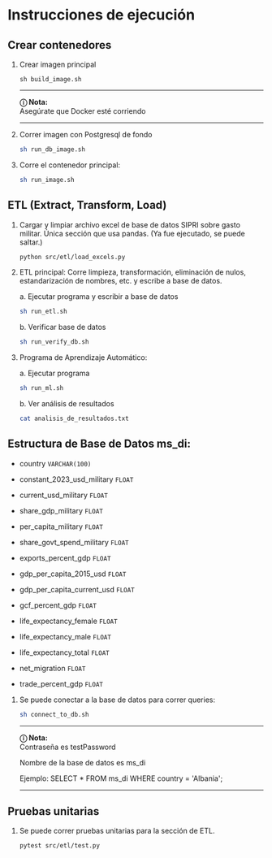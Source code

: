 # Instrucciones de ejecución

## Crear contenedores

1. Crear imagen principal
   
   ```
   sh build_image.sh
   ```
   
    ---
   
    **&#9432; Nota:**  
    Asegúrate que Docker esté corriendo
   
    ---

2. Correr imagen con Postgresql de fondo
   
   ```bash
   sh run_db_image.sh
   ```

3. Corre el contenedor principal:
   
   ```bash
   sh run_image.sh
   ```

## ETL (Extract, Transform, Load)

1. Cargar y limpiar archivo excel de base de datos SIPRI sobre gasto militar. 
   Única sección que usa pandas. (Ya fue ejecutado, se puede saltar.)
   
   ```bash
   python src/etl/load_excels.py
   ```

2. ETL principal: Corre limpieza, transformación, eliminación de nulos, estandarización 
   de nombres, etc. y escribe a base de datos.
   
    a. Ejecutar programa y escribir a base de datos
   
   ```bash
   sh run_etl.sh
   ```
   
    b. Verificar base de datos
   
   ```bash
   sh run_verify_db.sh
   ```

3. Programa de Aprendizaje Automático:
   
    a. Ejecutar programa
   
   ```bash
   sh run_ml.sh
   ```
   
    b. Ver análisis de resultados
   
   ```bash
   cat analisis_de_resultados.txt
   ```

## Estructura de Base de Datos ms_di:

- country `VARCHAR(100)`

- constant_2023_usd_military `FLOAT`

- current_usd_military `FLOAT`

- share_gdp_military `FLOAT`

- per_capita_military `FLOAT`

- share_govt_spend_military `FLOAT`

- exports_percent_gdp `FLOAT`

- gdp_per_capita_2015_usd `FLOAT`

- gdp_per_capita_current_usd `FLOAT`

- gcf_percent_gdp `FLOAT`

- life_expectancy_female `FLOAT`

- life_expectancy_male `FLOAT`

- life_expectancy_total `FLOAT`

- net_migration `FLOAT`

- trade_percent_gdp `FLOAT`
1. Se puede conectar a la base de datos para correr queries:
   
   ```bash
   sh connect_to_db.sh
   ```
   
    ---
   
    **&#9432; Nota:**  
    Contraseña es testPassword
   
    Nombre de la base de datos es ms_di
   
    Ejemplo: SELECT * FROM ms_di WHERE country = 'Albania';
   
    ---

## Pruebas unitarias

1. Se puede correr pruebas unitarias para la sección de 
   ETL.
   
   ```bash
   pytest src/etl/test.py
   ```